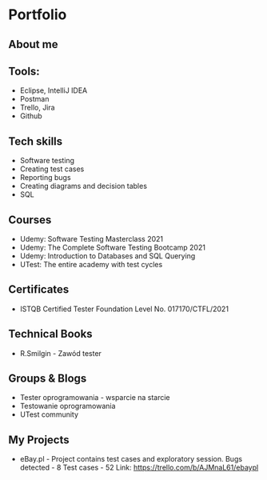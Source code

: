 # Portfolio

## About me

## Tools:

* Eclipse, IntelliJ IDEA
* Postman
* Trello, Jira
* Github

## Tech skills

* Software testing
* Creating test cases
* Reporting bugs
* Creating diagrams and decision tables
* SQL

## Courses 

* Udemy: Software Testing Masterclass 2021
* Udemy: The Complete Software Testing Bootcamp 2021
* Udemy: Introduction to Databases and SQL Querying
* UTest: The entire academy with test cycles

## Certificates

* ISTQB Certified Tester Foundation Level No. 017170/CTFL/2021

## Technical Books

* R.Smilgin - Zawód tester

## Groups & Blogs

* Tester oprogramowania - wsparcie na starcie
* Testowanie oprogramowania
* UTest community

## My Projects

* eBay.pl - Project contains test cases and exploratory session.
Bugs detected - 8
Test cases    - 52
Link: https://trello.com/b/AJMnaL61/ebaypl
